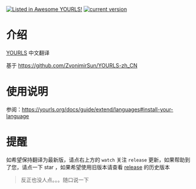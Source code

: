 [![Listed in Awesome YOURLS!](https://img.shields.io/static/v1?label=Awesome&message=YOURLS&color=C5A3BE&style=flat-square)](https://github.com/YOURLS/awesome-yourls/)  [![current version](https://img.shields.io/github/v/release/taozhiyu/yourls-translation-zh_cn?include_prereleases&display_name=release&style=flat-square&logo=github)](https://github.com/taozhiyu/yourls-translation-zh_CN/releases)

# 介绍

[YOURLS](https://github.com/YOURLS/YOURLS) 中文翻译

基于 https://github.com/ZvonimirSun/YOURLS-zh_CN

# 使用说明

参阅：https://yourls.org/docs/guide/extend/languages#install-your-language

# 提醒

如希望保持翻译为最新版，请点右上方的 `watch` 关注 `release` 更新，如果帮助到了您，请点一下 star ，如果希望使用旧版本请查看 [release](https://github.com/taozhiyu/yourls-translation-zh_CN/releases) 的历史版本

> 反正也没人点。。。随口说一下
